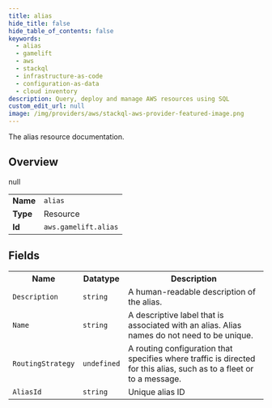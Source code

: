 ```yaml
---
title: alias
hide_title: false
hide_table_of_contents: false
keywords:
  - alias
  - gamelift
  - aws
  - stackql
  - infrastructure-as-code
  - configuration-as-data
  - cloud inventory
description: Query, deploy and manage AWS resources using SQL
custom_edit_url: null
image: /img/providers/aws/stackql-aws-provider-featured-image.png
---
```

The alias resource documentation.

## Overview
<table><tbody>
<tr><td><b>Name</b></td><td><code>alias</code></td></tr>
<tr><td><b>Type</b></td><td>Resource</td></tr>
null
<tr><td><b>Id</b></td><td><code>aws.gamelift.alias</code></td></tr>
</tbody></table>

## Fields
<table><tbody>
<tr><th>Name</th><th>Datatype</th><th>Description</th></tr>
<tr><td><code>Description</code></td><td><code>string</code></td><td>A human-readable description of the alias.</td></tr><tr><td><code>Name</code></td><td><code>string</code></td><td>A descriptive label that is associated with an alias. Alias names do not need to be unique.</td></tr><tr><td><code>RoutingStrategy</code></td><td><code>undefined</code></td><td>A routing configuration that specifies where traffic is directed for this alias, such as to a fleet or to a message.</td></tr><tr><td><code>AliasId</code></td><td><code>string</code></td><td>Unique alias ID</td></tr>
</tbody></table>